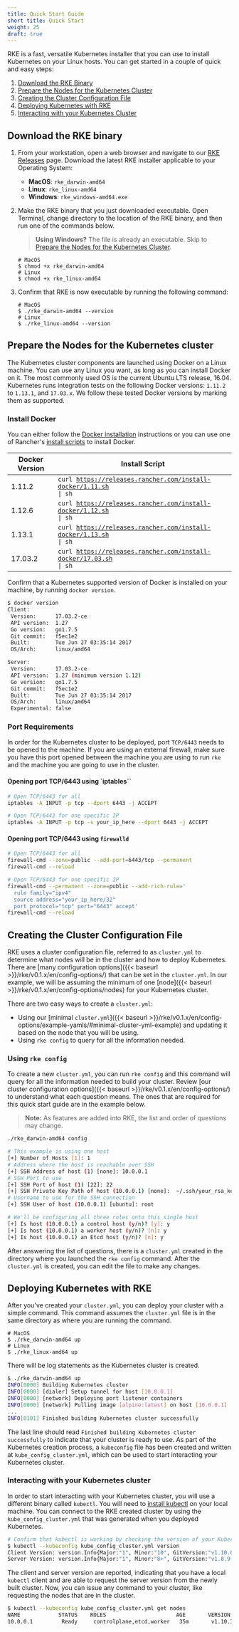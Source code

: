 ```yaml
---
title: Quick Start Guide
short title: Quick Start
weight: 25
draft: true
---
```


RKE is a fast, versatile Kubernetes installer that you can use to install Kubernetes on your Linux hosts. You can get started in a couple of quick and easy steps:

1. [Download the RKE Binary](#download-the-rke-bindary)
2. [Prepare the Nodes for the Kubernetes Cluster](#prepare-the-nodes-for-the-kubernetes-cluster)
3. [Creating the Cluster Configuration File](#creating-the-cluster-configuration-file)
4. [Deploying Kubernetes with RKE](#deploying-kubernetes-with-rke)
5. [Interacting with your Kubernetes Cluster](#interacting-with-your-kubernetes-cluster)

## Download the RKE binary

1. From your workstation, open a web browser and navigate to our [RKE Releases](https://github.com/rancher/rke/releases/latest) page. Download the latest RKE installer applicable to your Operating System:

    - **MacOS**: `rke_darwin-amd64`
    - **Linux**: `rke_linux-amd64`
    - **Windows**: `rke_windows-amd64.exe`

2. Make the RKE binary that you just downloaded executable. Open Terminal, change directory to the location of the RKE binary, and then run one of the commands below.

    >**Using Windows?**
    >The file is already an executable. Skip to [Prepare the Nodes for the Kubernetes Cluster](#prepare-the-nodes-for-the-kubernetes-cluster).

    ```
    # MacOS
    $ chmod +x rke_darwin-amd64
    # Linux
    $ chmod +x rke_linux-amd64
    ```

3.  Confirm that RKE is now executable by running the following command:

    ```
    # MacOS
    $ ./rke_darwin-amd64 --version
    # Linux
    $ ./rke_linux-amd64 --version
    ```

## Prepare the Nodes for the Kubernetes cluster

The Kubernetes cluster components are launched using Docker on a Linux machine. You can use any Linux you want, as long as you can install Docker on it. The most commonly used OS is the current Ubuntu LTS release, 16.04. Kubernetes runs integration tests on the following Docker versions: `1.11.2` to `1.13.1`, and `17.03.x`. We follow these tested Docker versions by marking them as supported.

### Install Docker

You can either follow the [Docker installation](https://docs.docker.com/install/) instructions or you can use one of Rancher's [install scripts](https://github.com/rancher/install-docker) to install Docker.

Docker Version   | Install Script |
----------|------------------
1.11.2  |  <code>curl https://releases.rancher.com/install-docker/1.11.sh &#124; sh</code> |
1.12.6  |  <code>curl https://releases.rancher.com/install-docker/1.12.sh &#124; sh</code> |
1.13.1  | <code>curl https://releases.rancher.com/install-docker/1.13.sh &#124; sh</code> |
17.03.2 |  <code>curl https://releases.rancher.com/install-docker/17.03.sh &#124; sh</code> |

Confirm that a Kubernetes supported version of Docker is installed on your machine, by running  `docker version`.

```bash
$ docker version
Client:
 Version:      17.03.2-ce
 API version:  1.27
 Go version:   go1.7.5
 Git commit:   f5ec1e2
 Built:        Tue Jun 27 03:35:14 2017
 OS/Arch:      linux/amd64

Server:
 Version:      17.03.2-ce
 API version:  1.27 (minimum version 1.12)
 Go version:   go1.7.5
 Git commit:   f5ec1e2
 Built:        Tue Jun 27 03:35:14 2017
 OS/Arch:      linux/amd64
 Experimental: false
```

### Port Requirements

In order for the Kubernetes cluster to be deployed, port `TCP/6443` needs to be opened to the machine. If you are using an external firewall, make sure you have this port opened between the machine you are using to run `rke` and the machine you are going to use in the cluster.

#### Opening port TCP/6443 using `iptables``

```bash
# Open TCP/6443 for all
iptables -A INPUT -p tcp --dport 6443 -j ACCEPT

# Open TCP/6443 for one specific IP
iptables -A INPUT -p tcp -s your_ip_here --dport 6443 -j ACCEPT
```

#### Opening port TCP/6443 using `firewalld`

```bash
# Open TCP/6443 for all
firewall-cmd --zone=public --add-port=6443/tcp --permanent
firewall-cmd --reload

# Open TCP/6443 for one specific IP
firewall-cmd --permanent --zone=public --add-rich-rule='
  rule family="ipv4"
  source address="your_ip_here/32"
  port protocol="tcp" port="6443" accept'
firewall-cmd --reload
```

## Creating the Cluster Configuration File

RKE uses a cluster configuration file, referred to as `cluster.yml` to determine what nodes will be in the cluster and how to deploy Kubernetes. There are [many configuration options]({{< baseurl >}}/rke/v0.1.x/en/config-options/) that can be set in the `cluster.yml`. In our example, we will be assuming the minimum of one [node]({{< baseurl >}}/rke/v0.1.x/en/config-options/nodes) for your Kubernetes cluster.

There are two easy ways to create a `cluster.yml`:

- Using our [minimal `cluster.yml`]({{< baseurl >}}/rke/v0.1.x/en/config-options/example-yamls/#minimal-cluster-yml-example) and updating it based on the node that you will be using.
- Using `rke config` to query for all the information needed.

### Using `rke config`

To create a new `cluster.yml`, you can run `rke config` and this command will query for all the information needed to build your cluster. Review [our cluster configuration options]({{< baseurl >}}/rke/v0.1.x/en/config-options/) to understand what each question means. The ones that are required for this quick start guide are in the example below.

> **Note:** As features are added into RKE, the list and order of questions may change.

```bash
./rke_darwin-amd64 config

# This example is using one host
[+] Number of Hosts [1]: 1
# Address where the host is reachable over SSH
[+] SSH Address of host (1) [none]: 10.0.0.1
# SSH Port to use
[+] SSH Port of host (1) [22]: 22
[+] SSH Private Key Path of host (10.0.0.1) [none]:  ~/.ssh/your_rsa_key
# Username to use for the SSH connection
[+] SSH User of host (10.0.0.1) [ubuntu]: root

# We'll be configuring all three roles onto this single host
[+] Is host (10.0.0.1) a control host (y/n)? [y]: y
[+] Is host (10.0.0.1) a worker host (y/n)? [n]: y
[+] Is host (10.0.0.1) an Etcd host (y/n)? [n]: y
```

After answering the list of questions, there is a `cluster.yml` created in the directory where you launched the `rke config` command. After the `cluster.yml` is created, you can edit the file to make any changes.

## Deploying Kubernetes with RKE

After you've created your `cluster.yml`, you can deploy your cluster with a simple command. This command assumes the `cluster.yml` file is in the same directory as where you are running the command.

```
# MacOS
$ ./rke_darwin-amd64 up
# Linux
$ ./rke_linux-amd64 up
```

There will be log statements as the Kubernetes cluster is created.

```bash
$ ./rke_darwin-amd64 up
INFO[0000] Building Kubernetes cluster
INFO[0000] [dialer] Setup tunnel for host [10.0.0.1]
INFO[0000] [network] Deploying port listener containers
INFO[0000] [network] Pulling image [alpine:latest] on host [10.0.0.1]
...
INFO[0101] Finished building Kubernetes cluster successfully
```

The last line should read `Finished building Kubernetes cluster successfully` to indicate that your cluster is ready to use. As part of the Kubernetes creation process, a `kubeconfig` file has been created and written at `kube_config_cluster.yml`, which can be used to start interacting your Kubernetes cluster.

### Interacting with your Kubernetes cluster

In order to start interacting with your Kubernetes cluster, you will use a different binary called `kubectl`. You will need to [install kubectl](https://kubernetes.io/docs/tasks/tools/install-kubectl/) on your local machine. You can connect to the RKE created cluster by using the `kube_config_cluster.yml` that was generated when you deployed Kubernetes.

```bash
# Confirm that kubectl is working by checking the version of your Kubernetes cluster
$ kubectl --kubeconfig kube_config_cluster.yml version
Client Version: version.Info{Major:"1", Minor:"10", GitVersion:"v1.10.0", GitCommit:"fc32d2f3698e36b93322a3465f63a14e9f0eaead", GitTreeState:"clean", BuildDate:"2018-03-27T00:13:02Z", GoVersion:"go1.9.4", Compiler:"gc", Platform:"darwin/amd64"}
Server Version: version.Info{Major:"1", Minor:"8+", GitVersion:"v1.8.9-rancher1", GitCommit:"68595e18f25e24125244e9966b1e5468a98c1cd4", GitTreeState:"clean", BuildDate:"2018-03-13T04:37:53Z", GoVersion:"go1.8.3", Compiler:"gc", Platform:"linux/amd64"}
```

The client and server version are reported, indicating that you have a local `kubectl` client and are able to request the server version from the newly built cluster. Now, you can issue any command to your cluster, like requesting the nodes that are in the cluster.

```bash
$ kubectl --kubeconfig kube_config_cluster.yml get nodes
NAME            STATUS    ROLES                      AGE       VERSION
10.0.0.1         Ready     controlplane,etcd,worker   35m       v1.10.3-rancher1
```
